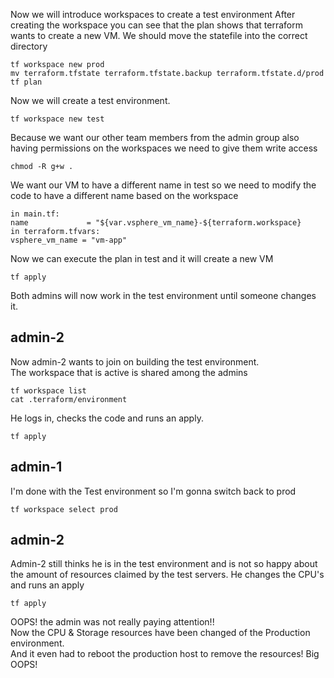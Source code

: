 Now we will introduce workspaces to create a test environment
After creating the workspace you can see that the plan shows that terraform wants to create a new VM. We should move the statefile into the correct directory
```
tf workspace new prod
mv terraform.tfstate terraform.tfstate.backup terraform.tfstate.d/prod
tf plan
```

Now we will create a test environment.  
```
tf workspace new test
```

Because we want our other team members from the admin group also having permissions on the workspaces we need to give them write access
```
chmod -R g+w .
```

We want our VM to have a different name in test so we need to modify the code to have a different name based on the workspace
```
in main.tf:
name             = "${var.vsphere_vm_name}-${terraform.workspace}
in terraform.tfvars:
vsphere_vm_name = "vm-app"
```

Now we can execute the plan in test and it will create a new VM
```
tf apply
```
Both admins will now work in the test environment until someone changes it.  

## admin-2
Now admin-2 wants to join on building the test environment.  
The workspace that is active is shared among the admins
```
tf workspace list
cat .terraform/environment
```

He logs in, checks the code and runs an apply.
```
tf apply
```

## admin-1
I'm done with the Test environment so I'm gonna switch back to prod
```
tf workspace select prod
```

## admin-2
Admin-2 still thinks he is in the test environment and is not so happy about the amount of resources claimed by the test servers.
He changes the CPU's and runs an apply

```
tf apply
```
OOPS! the admin was not really paying attention!!  
Now the CPU & Storage resources have been changed of the Production environment.  
And it even had to reboot the production host to remove the resources! Big OOPS!


